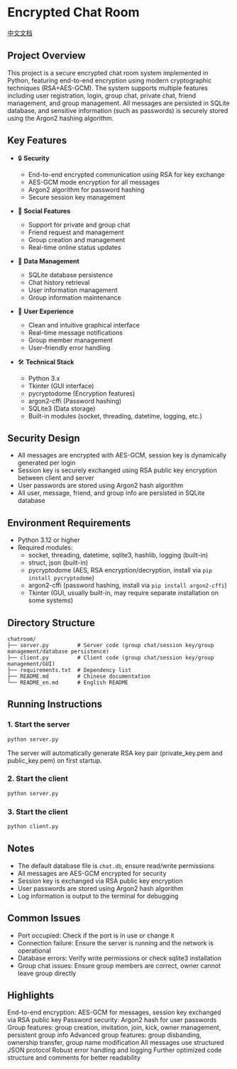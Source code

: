 # Encrypted Chat Room

[中文文档](./README.md)

## Project Overview
This project is a secure encrypted chat room system implemented in Python, featuring end-to-end encryption using modern cryptographic techniques (RSA+AES-GCM). The system supports multiple features including user registration, login, group chat, private chat, friend management, and group management. All messages are persisted in SQLite database, and sensitive information (such as passwords) is securely stored using the Argon2 hashing algorithm.

## Key Features
- 🔒 **Security**
  - End-to-end encrypted communication using RSA for key exchange
  - AES-GCM mode encryption for all messages
  - Argon2 algorithm for password hashing
  - Secure session key management

- 💬 **Social Features**
  - Support for private and group chat
  - Friend request and management
  - Group creation and management
  - Real-time online status updates

- 💾 **Data Management**
  - SQLite database persistence
  - Chat history retrieval
  - User information management
  - Group information maintenance

- 🎨 **User Experience**
  - Clean and intuitive graphical interface
  - Real-time message notifications
  - Group member management
  - User-friendly error handling

- 🛠 **Technical Stack**
  - Python 3.x
  - Tkinter (GUI interface)
  - pycryptodome (Encryption features)
  - argon2-cffi (Password hashing)
  - SQLite3 (Data storage)
  - Built-in modules (socket, threading, datetime, logging, etc.)

## Security Design
- All messages are encrypted with AES-GCM, session key is dynamically generated per login
- Session key is securely exchanged using RSA public key encryption between client and server
- User passwords are stored using Argon2 hash algorithm
- All user, message, friend, and group info are persisted in SQLite database

## Environment Requirements
- Python 3.12 or higher
- Required modules:
  - socket, threading, datetime, sqlite3, hashlib, logging (built-in)
  - struct, json (built-in)
  - pycryptodome (AES, RSA encryption/decryption, install via `pip install pycryptodome`)
  - argon2-cffi (password hashing, install via `pip install argon2-cffi`)
  - Tkinter (GUI, usually built-in, may require separate installation on some systems)

## Directory Structure
```
chatroom/
├── server.py         # Server code (group chat/session key/group management/database persistence)
├── client.py         # Client code (group chat/session key/group management/GUI)
├── requirements.txt  # Dependency list
├── README.md         # Chinese documentation
└── README_en.md      # English README
```

## Running Instructions
### 1. Start the server
```bash
python server.py
```
The server will automatically generate RSA key pair (private_key.pem and public_key.pem) on first startup.

### 2. Start the client
```bash
python server.py
```

### 3. Start the client
```bash
python client.py
```

## Notes
- The default database file is `chat.db`, ensure read/write permissions
- All messages are AES-GCM encrypted for security
- Session key is exchanged via RSA public key encryption
- User passwords are stored using Argon2 hash algorithm
- Log information is output to the terminal for debugging

## Common Issues
- Port occupied: Check if the port is in use or change it
- Connection failure: Ensure the server is running and the network is operational
- Database errors: Verify write permissions or check sqlite3 installation
- Group chat issues: Ensure group members are correct, owner cannot leave group directly

## Highlights
End-to-end encryption: AES-GCM for messages, session key exchanged via RSA public key
Password security: Argon2 hash for user passwords
Group features: group creation, invitation, join, kick, owner management, persistent group info
Advanced group features: group disbanding, ownership transfer, group name modification
All messages use structured JSON protocol
Robust error handling and logging
Further optimized code structure and comments for better readability
